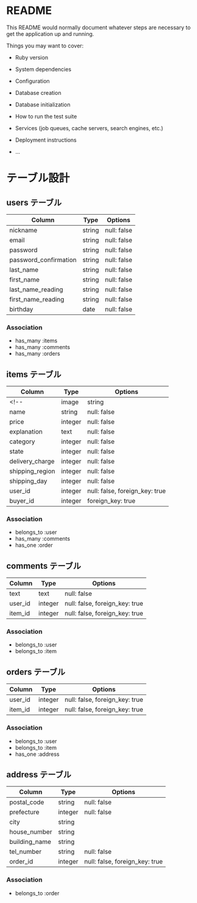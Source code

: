 # README

This README would normally document whatever steps are necessary to get the
application up and running.

Things you may want to cover:

* Ruby version

* System dependencies

* Configuration

* Database creation

* Database initialization

* How to run the test suite

* Services (job queues, cache servers, search engines, etc.)

* Deployment instructions

* ...

# テーブル設計

## users テーブル

| Column                | Type    | Options     |
| --------------------- | ------- | ----------- |
| nickname              | string  | null: false |
| email                 | string  | null: false |
| password              | string  | null: false |
| password_confirmation | string  | null: false |
| last_name             | string  | null: false |
| first_name            | string  | null: false |
| last_name_reading     | string  | null: false |
| first_name_reading    | string  | null: false |
| birthday              | date    | null: false |

### Association

- has_many :items
- has_many :comments
- has_many :orders

## items テーブル

| Column          | Type    | Options                        |
| --------------- | ------- | ------------------------------ |
<!-- | image           | string  | null: false                    | アクティブストレージで管理している -->
| name            | string  | null: false                    |
| price           | integer | null: false                    |
| explanation     | text    | null: false                    |
| category        | integer | null: false                    |
| state           | integer | null: false                    |
| delivery_charge | integer | null: false                    |
| shipping_region | integer | null: false                    |
| shipping_day    | integer | null: false                    |
| user_id         | integer | null: false, foreign_key: true |
| buyer_id        | integer |              foreign_key: true |

### Association

- belongs_to :user
- has_many :comments
- has_one :order

## comments テーブル

| Column  | Type    | Options                        |
| ------- | ------- | ------------------------------ |
| text    | text    | null: false                    |
| user_id | integer | null: false, foreign_key: true |
| item_id | integer | null: false, foreign_key: true |

### Association

- belongs_to :user
- belongs_to :item

## orders テーブル

| Column       | Type    | Options                        |
| ------------ | ------- | ------------------------------ |
| user_id      | integer | null: false, foreign_key: true |
| item_id      | integer | null: false, foreign_key: true |

### Association

- belongs_to :user
- belongs_to :item
- has_one :address

## address テーブル

| Column        | Type    | Options                        |
| ------------- | ------- | ------------------------------ |
| postal_code   | string  | null: false                    |
| prefecture    | integer | null: false                    |
| city          | string  |                                |
| house_number  | string  |                                |
| building_name | string  |                                |
| tel_number    | string  | null: false                    |
| order_id      | integer | null: false, foreign_key: true |

### Association

- belongs_to :order
